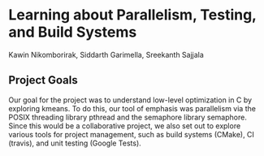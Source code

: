 # Learning about Parallelism, Testing, and Build Systems
Kawin Nikomborirak, Siddarth Garimella, Sreekanth Sajjala

## Project Goals
Our goal for the project was to understand low-level optimization in C by exploring kmeans.
To do this, our tool of emphasis was parallelism via the POSIX threading library pthread and the semaphore library semaphore.
Since this would be a collaborative project, we also set out to explore various tools for project management, such as build systems (CMake), CI (travis), and unit testing (Google Tests).

